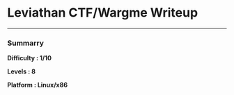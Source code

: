 <h1>Leviathan CTF/Wargme Writeup</h1>
<hr>
<h3>Summarry</h3>
<p><b>Difficulty : 1/10</b></p>
<p><b>Levels : 8</b></p>
<p><b>Platform : Linux/x86</b></p>
